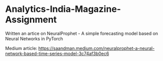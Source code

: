 # Analytics-India-Magazine-Assignment
Written an artice on NeuralProphet - A simple forecasting model based on Neural Networks in PyTorch

Medium article: https://saandman.medium.com/neuralprophet-a-neural-network-based-time-series-model-3c74af3b0ec6
